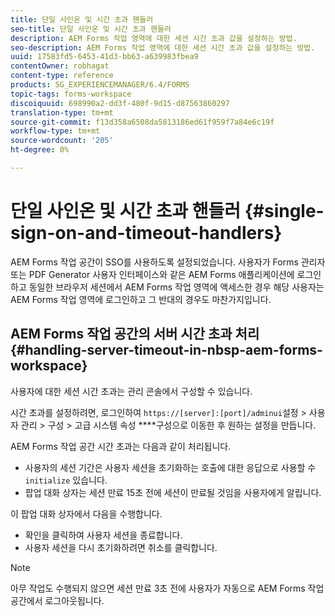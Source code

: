 ```yaml
---
title: 단일 사인온 및 시간 초과 핸들러
seo-title: 단일 사인온 및 시간 초과 핸들러
description: AEM Forms 작업 영역에 대한 세션 시간 초과 값을 설정하는 방법.
seo-description: AEM Forms 작업 영역에 대한 세션 시간 초과 값을 설정하는 방법.
uuid: 17583fd5-6453-41d3-bb63-a639983fbea9
contentOwner: robhagat
content-type: reference
products: SG_EXPERIENCEMANAGER/6.4/FORMS
topic-tags: forms-workspace
discoiquuid: 698990a2-dd3f-480f-9d15-d87563860297
translation-type: tm+mt
source-git-commit: f13d358a6508da5813186ed61f959f7a84e6c19f
workflow-type: tm+mt
source-wordcount: '205'
ht-degree: 0%

---
```



# 단일 사인온 및 시간 초과 핸들러 {#single-sign-on-and-timeout-handlers}

AEM Forms 작업 공간이 SSO를 사용하도록 설정되었습니다. 사용자가 Forms 관리자 또는 PDF Generator 사용자 인터페이스와 같은 AEM Forms 애플리케이션에 로그인하고 동일한 브라우저 세션에서 AEM Forms 작업 영역에 액세스한 경우 해당 사용자는 AEM Forms 작업 영역에 로그인하고 그 반대의 경우도 마찬가지입니다.

## AEM Forms 작업 공간의 서버 시간 초과 처리 {#handling-server-timeout-in-nbsp-aem-forms-workspace}

사용자에 대한 세션 시간 초과는 관리 콘솔에서 구성할 수 있습니다.

시간 초과를 설정하려면, 로그인하여 `https://[server]:[port]/adminui`설정 > 사용자 관리 > 구성 > 고급 시스템 속성 ****&#x200B;구성으로 이동한 후 원하는 설정을 만듭니다.

AEM Forms 작업 공간 시간 초과는 다음과 같이 처리됩니다.

* 사용자의 세션 기간은 사용자 세션을 초기화하는 호출에 대한 응답으로 사용할 수 `initialize` 있습니다.
* 팝업 대화 상자는 세션 만료 15초 전에 세션이 만료될 것임을 사용자에게 알립니다.

이 팝업 대화 상자에서 다음을 수행합니다.

* 확인을 클릭하여 사용자 세션을 종료합니다.
* 사용자 세션을 다시 초기화하려면 취소를 클릭합니다.

>[!NOTE]
>
>아무 작업도 수행되지 않으면 세션 만료 3초 전에 사용자가 자동으로 AEM Forms 작업 공간에서 로그아웃됩니다.
